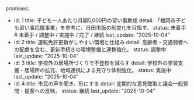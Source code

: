 promises:
  - id: 1
    title: 子ども一人あたり月額5,000円の習い事助成
    detail: 「福岡市子ども習い事応援事業」を参考に、日田市版の制度化を目指す。
    status: 未着手        # 未着手 / 調整中 / 実施中 / 完了 / 継続
    last_update: "2025-10-04"
  - id: 2
    title: 運転免許更新がしやすい環境と仕組み
    detail: 高齢者・交通弱者への配慮を含む、更新手続きの環境整備と連携強化。
    status: 調整中
    last_update: "2025-10-04"
  - id: 3
    title: 学校外の居場所づくりで不登校を減らす
    detail: 学校外の学習支援・居場所の拡充、地域連携による見守り体制強化。
    status: 実施中
    last_update: "2025-10-04"
  - id: 4
    title: 市民の声を聞き、形にする
    detail: 定期的な意見聴取と議会一般質問・提案への反映。
    status: 継続
    last_update: "2025-10-04"
